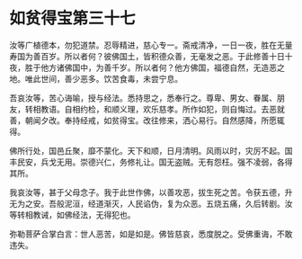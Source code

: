 # 如贫得宝第三十七
汝等广植德本，勿犯道禁。忍辱精进，慈心专一。斋戒清净，一日一夜，胜在无量寿国为善百岁。所以者何？彼佛国土，皆积德众善，无毫发之恶。于此修善十日十夜，胜于他方诸佛国中，为善千岁。所以者何？他方佛国，福德自然，无造恶之地。唯此世间，善少恶多。饮苦食毒，未尝宁息。　

吾哀汝等，苦心诲喻，授与经法。悉持思之，悉奉行之。尊卑、男女、眷属、朋友，转相教语。自相约检，和顺义理，欢乐慈孝。所作如犯，则自悔过。去恶就善，朝闻夕改。奉持经戒，如贫得宝。改往修来，洒心易行。自然感降，所愿辄得。

佛所行处，国邑丘聚，靡不蒙化。天下和顺，日月清明。风雨以时，灾厉不起。国丰民安，兵戈无用。崇德兴仁，务修礼让。国无盗贼。无有怨枉。强不凌弱，各得其所。

我哀汝等，甚于父母念子。我于此世作佛，以善攻恶，拔生死之苦。令获五德，升无为之安。吾般泥洹，经道渐灭，人民谄伪，复为众恶。五烧五痛，久后转剧。汝等转相教诫，如佛经法，无得犯也。

弥勒菩萨合掌白言：世人恶苦，如是如是。佛皆慈哀，悉度脱之。受佛重诲，不敢违失。
